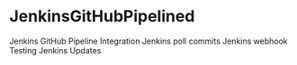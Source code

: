 # JenkinsGitHubPipelined
Jenkins GitHub Pipeline Integration
Jenkins poll commits
Jenkins webhook
Testing Jenkins Updates
